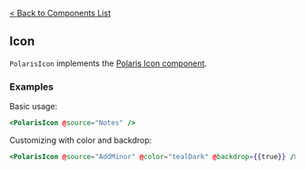[< Back to Components List](../README.md#components)

## Icon

`PolarisIcon` implements the [Polaris Icon component](https://polaris.shopify.com/components/images-and-icons/icon).

### Examples

Basic usage:

```hbs
<PolarisIcon @source="Notes" />
```

Customizing with color and backdrop:

```hbs
<PolarisIcon @source="AddMinor" @color="tealDark" @backdrop={{true}} />
```
